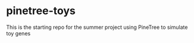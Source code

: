 # pinetree-toys
This is the starting repo for the summer project using PineTree to simulate toy genes
